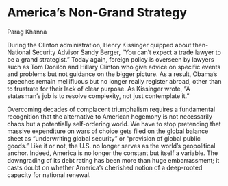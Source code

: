 # America’s Non-Grand Strategy

Parag Khanna

During the Clinton administration, Henry Kissinger quipped about then-National Security Advisor Sandy Berger, “You can’t expect a trade lawyer to be a grand strategist.” Today again, foreign policy is overseen by lawyers such as Tom Donilon and Hillary Clinton who give advice on specific events and problems but not guidance on the bigger picture. As a result, Obama’s speeches remain mellifluous but no longer really register abroad, other than to frustrate for their lack of clear purpose. As Kissinger wrote, “A statesman’s job is to resolve complexity, not just contemplate it.”

Overcoming decades of complacent triumphalism requires a fundamental recognition that the alternative to American hegemony is not necessarily chaos but a potentially self-ordering world. We have to stop pretending that massive expenditure on wars of choice gets filed on the global balance sheet as “underwriting global security” or “provision of global public goods.” Like it or not, the U.S. no longer serves as the world’s geopolitical anchor. Indeed, America is no longer the constant but itself a variable. The downgrading of its debt rating has been more than huge embarrassment; it casts doubt on whether America’s cherished notion of a deep-rooted capacity for national renewal.
